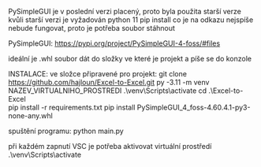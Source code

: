 PySimpleGUI je v poslední verzi placený, proto byla použita starší verze
kvůli starší verzi je vyžadován python 11
pip install co je na odkazu nejspíše nebude fungovat, proto je potřeba soubor stáhnout

PySimpleGUI:
https://pypi.org/project/PySimpleGUI-4-foss/#files

ideální je .whl soubor dát do složky ve které je projekt a píše se do konzole


INSTALACE:
ve složce připravené pro projekt:
git clone https://github.com/hajloun/Excel-to-Excel.git
py -3.11 -m venv NAZEV_VIRTUALNIHO_PROSTREDI
.\venv\Scripts\activate
cd .\Excel-to-Excel\
pip install -r requirements.txt
pip install PySimpleGUI_4_foss-4.60.4.1-py3-none-any.whl

spuštění programu:
python main.py

při každém zapnutí VSC je potřeba aktivovat virtuální prostředí
.\venv\Scripts\activate
